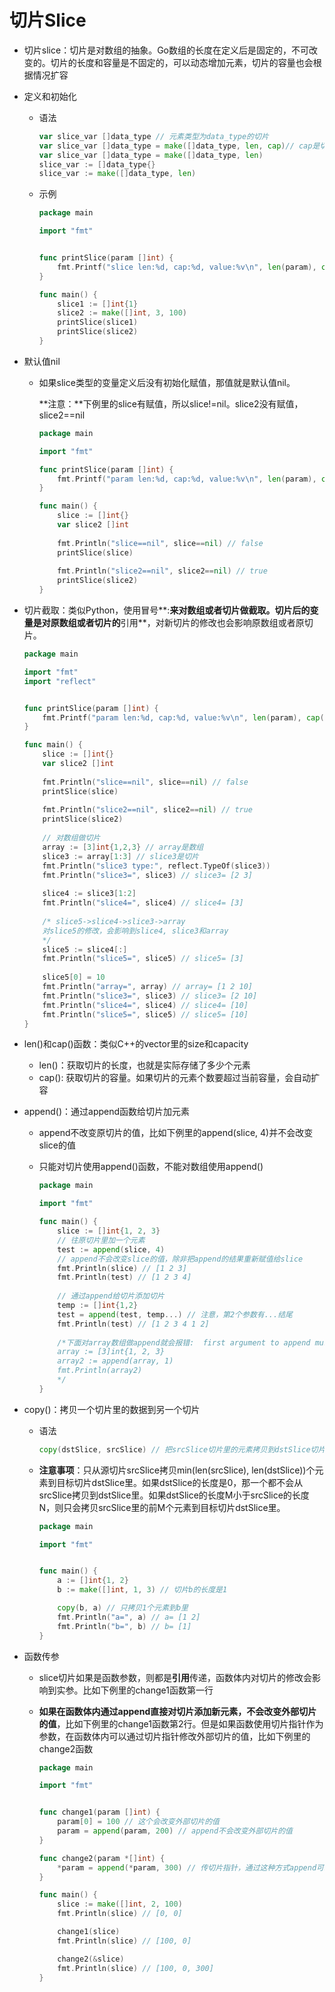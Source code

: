 # 切片Slice

* 切片slice：切片是对数组的抽象。Go数组的长度在定义后是固定的，不可改变的。切片的长度和容量是不固定的，可以动态增加元素，切片的容量也会根据情况扩容

* 定义和初始化

  * 语法

    ```go
    var slice_var []data_type // 元素类型为data_type的切片
    var slice_var []data_type = make([]data_type, len, cap)// cap是切片容量，是make的可选参数
    var slice_var []data_type = make([]data_type, len)
    slice_var := []data_type{}
    slice_var := make([]data_type, len)
    ```

  * 示例

    ```go
    package main
    
    import "fmt"
    
    
    func printSlice(param []int) {
        fmt.Printf("slice len:%d, cap:%d, value:%v\n", len(param), cap(param), param)
    }
    
    func main() {
        slice1 := []int{1}
        slice2 := make([]int, 3, 100)
        printSlice(slice1)
        printSlice(slice2)
    }
    ```

    

* 默认值nil

  * 如果slice类型的变量定义后没有初始化赋值，那值就是默认值nil。

    **注意：**下例里的slice有赋值，所以slice!=nil。slice2没有赋值，slice2==nil

    ```go
    package main
    
    import "fmt"
    
    func printSlice(param []int) {
        fmt.Printf("param len:%d, cap:%d, value:%v\n", len(param), cap(param), param)
    }
    
    func main() {
        slice := []int{}
        var slice2 []int
        
        fmt.Println("slice==nil", slice==nil) // false
        printSlice(slice)
        
        fmt.Println("slice2==nil", slice2==nil) // true
        printSlice(slice2)
    }
    ```

* 切片截取：类似Python，使用冒号**:**来对数组或者切片做截取。切片后的变量是对原数组或者切片的**引用**，对新切片的修改也会影响原数组或者原切片。

  ```go
  package main
  
  import "fmt"
  import "reflect"
  
  
  func printSlice(param []int) {
      fmt.Printf("param len:%d, cap:%d, value:%v\n", len(param), cap(param), param)
  }
  
  func main() {
      slice := []int{}
      var slice2 []int
      
      fmt.Println("slice==nil", slice==nil) // false
      printSlice(slice)
      
      fmt.Println("slice2==nil", slice2==nil) // true
      printSlice(slice2)
      
      // 对数组做切片
      array := [3]int{1,2,3} // array是数组
      slice3 := array[1:3] // slice3是切片
      fmt.Println("slice3 type:", reflect.TypeOf(slice3))
      fmt.Println("slice3=", slice3) // slice3= [2 3]
      
      slice4 := slice3[1:2]
      fmt.Println("slice4=", slice4) // slice4= [3]
      
      /* slice5->slice4->slice3->array
      对slice5的修改，会影响到slice4, slice3和array
      */
      slice5 := slice4[:]
      fmt.Println("slice5=", slice5) // slice5= [3]
      
      slice5[0] = 10
      fmt.Println("array=", array) // array= [1 2 10]
      fmt.Println("slice3=", slice3) // slice3= [2 10]
      fmt.Println("slice4=", slice4) // slice4= [10]
      fmt.Println("slice5=", slice5) // slice5= [10]
  }
  ```

  

* len()和cap()函数：类似C++的vector里的size和capacity

  * len()：获取切片的长度，也就是实际存储了多少个元素
  * cap(): 获取切片的容量。如果切片的元素个数要超过当前容量，会自动扩容

* append()：通过append函数给切片加元素

  * append不改变原切片的值，比如下例里的append(slice, 4)并不会改变slice的值

  * 只能对切片使用append()函数，不能对数组使用append()

    ```go
    package main
    
    import "fmt"
    
    func main() {
        slice := []int{1, 2, 3}
        // 往原切片里加一个元素
        test := append(slice, 4)
        // append不会改变slice的值，除非把append的结果重新赋值给slice
        fmt.Println(slice) // [1 2 3]
        fmt.Println(test) // [1 2 3 4]
        
        // 通过append给切片添加切片
        temp := []int{1,2}
        test = append(test, temp...) // 注意，第2个参数有...结尾
        fmt.Println(test) // [1 2 3 4 1 2]
        
        /*下面对array数组做append就会报错:  first argument to append must be slice; have [3]int
        array := [3]int{1, 2, 3}
        array2 := append(array, 1)
        fmt.Println(array2)
        */
    }
    ```

    

* copy()：拷贝一个切片里的数据到另一个切片

  * 语法

    ```go
    copy(dstSlice, srcSlice) // 把srcSlice切片里的元素拷贝到dstSlice切片里
    ```

  * **注意事项**：只从源切片srcSlice拷贝min(len(srcSlice), len(dstSlice))个元素到目标切片dstSlice里。如果dstSlice的长度是0，那一个都不会从srcSlice拷贝到dstSlice里。如果dstSlice的长度M小于srcSlice的长度N，则只会拷贝srcSlice里的前M个元素到目标切片dstSlice里。

    ```go
    package main
    
    import "fmt"
    
    
    func main() {
    	a := []int{1, 2}
    	b := make([]int, 1, 3) // 切片b的长度是1
    
    	copy(b, a) // 只拷贝1个元素到b里
    	fmt.Println("a=", a) // a= [1 2]
    	fmt.Println("b=", b) // b= [1]
    }
    ```

    

* 函数传参

  * slice切片如果是函数参数，则都是**引用**传递，函数体内对切片的修改会影响到实参。比如下例里的change1函数第一行

  * **如果在函数体内通过append直接对切片添加新元素，不会改变外部切片的值**，比如下例里的change1函数第2行。但是如果函数使用切片指针作为参数，在函数体内可以通过切片指针修改外部切片的值，比如下例里的change2函数

    ```go
    package main
    
    import "fmt"
    
    
    func change1(param []int) {
    	param[0] = 100 // 这个会改变外部切片的值
    	param = append(param, 200) // append不会改变外部切片的值
    }
    
    func change2(param *[]int) {
    	*param = append(*param, 300) // 传切片指针，通过这种方式append可以改变外部切片的值
    }
    
    func main() {
    	slice := make([]int, 2, 100)
    	fmt.Println(slice) // [0, 0]
    
    	change1(slice)
    	fmt.Println(slice) // [100, 0]
    
    	change2(&slice)
    	fmt.Println(slice) // [100, 0, 300]
    }
    ```

    

